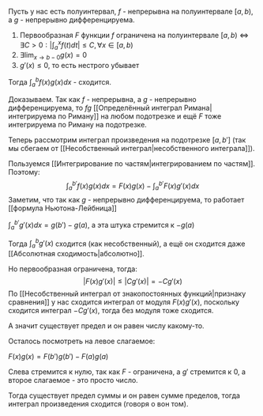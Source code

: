 Пусть у нас есть полуинтервал, $f$ - непрерывна на полуинтервале $[a, b)$, а $g$ - непрерывно дифференцируема.

1) Первообразная $F$ функции $f$ ограничена на полуинтервале $[a, b)$ $\iff$ $\exists C > 0 : |\int_{a}^{x}f(t)dt| \leq C, \forall x \in [a, b)$
2) $\exists \lim_{x\rightarrow b-0} g(x) = 0$
3) $g'(x) \leq 0$, то есть нестрого убывает

Тогда $\int_{a}^{b}f(x)g(x)dx$ - сходится.

Доказываем.
Так как $f$ - непрерывна, а $g$ - непрерывно дифференцируема, то $fg$ [[Определённый интеграл Римана|интегрируема по Риману]] на любом подотрезке и ещё $F$ тоже интегрируема по Риману на подотрезке.

Теперь рассмотрим интеграл произведения на подотрезке $[a, b']$ (так мы сбегаем от [[Несобственный интеграл|несобственного интеграла]]).

Пользуемся [[Интегрирование по частям|интегрированием по частям]].
Поэтому:
$$
\int_{a}^{b'}f(x)g(x)dx = F(x)g(x) - \int_{a}^{b'}F(x)g'(x)dx
$$
Заметим, что так как $g$ - непрерывно дифференцируема, то работает [[формула Ньютона-Лейбница]]

$\int_{a}^{b'}g'(x)dx = g(b') - g(a)$, а эта штука стремится к $-g(a)$

Тогда $\int_{a}^{b}g'(x)$ сходится (как несобственный), а ещё он сходится даже [[Абсолютная сходимость|абсолютно]].

Но первообразная ограничена, тогда:
$$
|F(x)g'(x)| \leq |Cg'(x)| = -Cg'(x)
$$
По [[Несобственный интеграл от знакопостоянных функций|признаку сравнения]] у нас сходится интеграл от модуля $F(x)g'(x)$, поскольку сходится интеграл $-Cg'(x)$, тогда без модуля тоже сходится.

А значит существует предел и он равен числу какому-то.

Осталось посмотреть на левое слагаемое:

$F(x)g(x) = F(b')g(b') - F(a)g(a)$

Слева стремится к нулю, так как $F$ - ограничена, а $g'$ стремится к 0, а второе слагаемое - это просто число.

Тогда существует предел суммы и он равен сумме пределов, тогда интеграл произведения сходится (говоря о вон том).